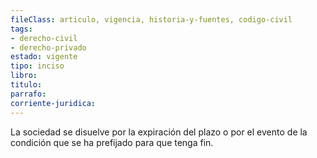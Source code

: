 ```yaml
---
fileClass: articulo, vigencia, historia-y-fuentes, codigo-civil
tags:
- derecho-civil
- derecho-privado
estado: vigente
tipo: inciso
libro:
titulo:
parrafo:
corriente-juridica:
---
```

La sociedad se disuelve por la expiración del plazo o por el evento de la condición que se ha prefijado para que tenga fin.